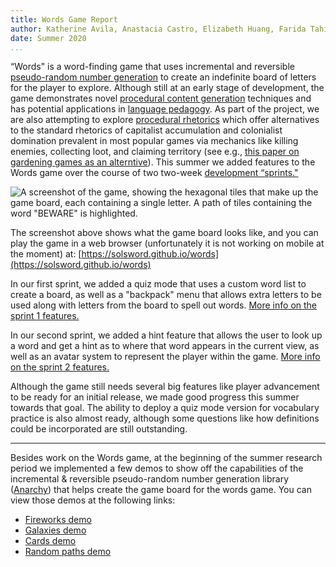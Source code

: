 ```yaml
---
title: Words Game Report
author: Katherine Avila, Anastacia Castro, Elizabeth Huang, Farida Tahiry, and Peter Mawhorter
date: Summer 2020
...
```


“Words" is a word-finding game that uses incremental and
reversible [pseudo-random number
generation](https://en.wikipedia.org/wiki/Pseudorandom_number_generator)
to create an indefinite board of letters for the player to explore.
Although still at an early stage of development, the game demonstrates
novel
[procedural content
generation](https://en.wikipedia.org/wiki/Procedural_generation)
techniques and has potential applications in [language
pedagogy](https://en.wikipedia.org/wiki/Language_pedagogy). As part
of the project, we are also attempting to explore [procedural
rhetorics](https://en.wikipedia.org/wiki/Procedural_rhetoric) which offer
alternatives to the standard rhetorics of capitalist accumulation and
colonialist domination prevalent in most popular games via mechanics like
killing enemies, collecting loot, and claiming territory (see e.g., [this
paper on gardening games as an
alterntive](https://mkremins.github.io/publications/GardeningGames.pdf)).
This summer we added features to the Words game over the course of two
two-week [development
“sprints."](https://searchsoftwarequality.techtarget.com/definition/Scrum-sprint)

![A screenshot of the game, showing the hexagonal tiles that make
up the game board, each containing a single letter. A path of
tiles containing the word "BEWARE" is highlighted.](TODO)

The screenshot above shows what the game board looks like, and you
can play the game in a web browser (unfortunately it is not
working on mobile at the moment) at:
[https://solsword.github.io/words](https://solsword.github.io/words)

In our first sprint, we added a quiz mode that uses a custom
word list to create a board, as well as a "backpack" menu that
allows extra letters to be used along with letters from the board
to spell out words. [More info on the sprint 1 features.](TODO)

In our second sprint, we added a hint feature that allows the user
to look up a word and get a hint as to where that word appears in
the current view, as well as an avatar system to represent the
player within the game. [More info on the sprint 2 features.](TODO)

Although the game still needs several big features like player
advancement to be ready for an initial release, we made good
progress this summer towards that goal. The ability to deploy a
quiz mode version for vocabulary practice is also almost ready,
although some questions like how definitions could be incorporated
are still outstanding.

---

Besides work on the Words game, at the beginning of the summer
research period we implemented a few demos to show off the
capabilities of the incremental & reversible pseudo-random number
generation library ([Anarchy](https://solsword.github.io/anarchy/)) that
helps create the game board for the words game. You can view those demos
at the following links:

* [Fireworks demo](https://solsword.github.io/anarchy/js/fireworks.html)
* [Galaxies demo](https://solsword.github.io/anarchy/js/galaxies.html)
* [Cards demo](https://solsword.github.io/anarchy/js/card_deck.html)
* [Random paths demo](https://solsword.github.io/anarchy/js/random_path.html)

